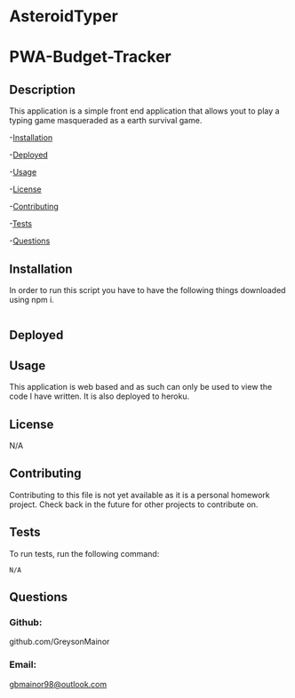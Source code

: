 # AsteroidTyper
# PWA-Budget-Tracker


## Description
This application is a simple front end application that allows yout to play a typing game masqueraded as a earth survival game.

-[Installation](#installation)

-[Deployed](#Deployed)

-[Usage](#usage)

-[License](#license)

-[Contributing](#contributing)

-[Tests](#tests)

-[Questions](#questions)

## Installation

In order to run this script you have to have the following things downloaded using npm i.
```
 ```

## Deployed


## Usage

This application is web based and as such can only be used to view the code I have written.  It is also deployed to heroku.
## License

N/A


## Contributing
Contributing to this file is not yet available as it is a personal homework project.  Check back in the future for other projects to contribute on.

## Tests

To run tests, run the following command:

```
N/A
```

## Questions

### Github:
github.com/GreysonMainor

### Email:
gbmainor98@outlook.com
  